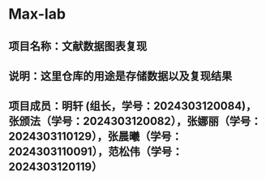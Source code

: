 # Max-lab

## 项目名称：文献数据图表复现

## 说明：这里仓库的用途是存储数据以及复现结果

## 项目成员：明轩 (组长，学号：2024303120084)，张颁法（学号：2024303120082），张娜丽（学号：2024303110129），张晨曦（学号：2024303110091），范松伟（学号：2024303120119）


